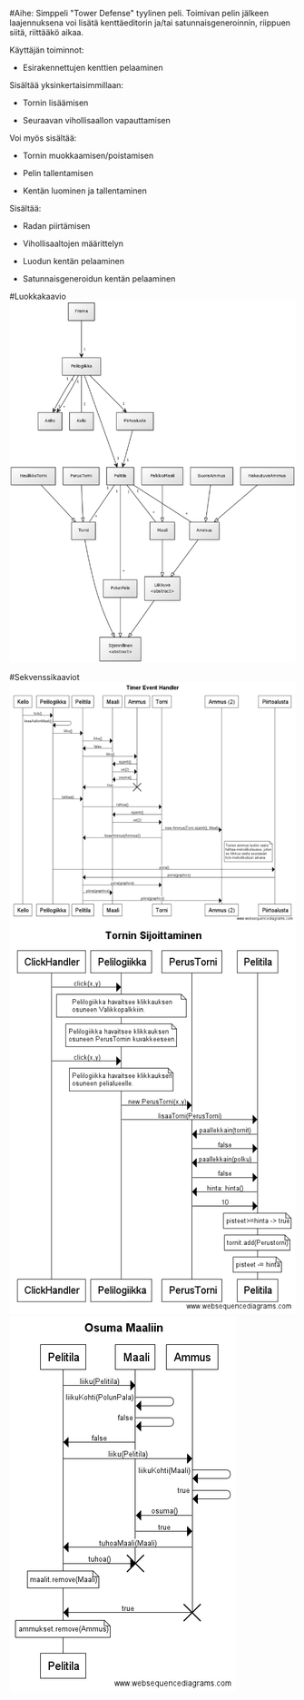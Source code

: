 #Aihe:
Simppeli "Tower Defense" tyylinen peli. Toimivan pelin jälkeen laajennuksena voi lisätä kenttäeditorin ja/tai satunnaisgeneroinnin, riippuen siitä, riittääkö aikaa.

Käyttäjän toiminnot:

 * Esirakennettujen kenttien pelaaminen

 Sisältää yksinkertaisimmillaan:
	
  * Tornin lisäämisen

  * Seuraavan vihollisaallon vapauttamisen

 Voi myös sisältää:

  * Tornin muokkaamisen/poistamisen

  * Pelin tallentamisen

 * Kentän luominen ja tallentaminen

 Sisältää:

  * Radan piirtämisen

  * Vihollisaaltojen määrittelyn

 * Luodun kentän pelaaminen

 * Satunnaisgeneroidun kentän pelaaminen

#Luokkakaavio
!["luokkakaavio"](Luokkakaavio.png)

#Sekvenssikaaviot
!["sekvenssikaavio1"](/dokumentaatio/sekvenssikaaviot/sekvenssikaavio1.png)
!["sekvenssikaavio2"](/dokumentaatio/sekvenssikaaviot/sekvenssikaavio2.png)
!["sekvenssikaavio3"](/dokumentaatio/sekvenssikaaviot/sekvenssikaavio3.png)
